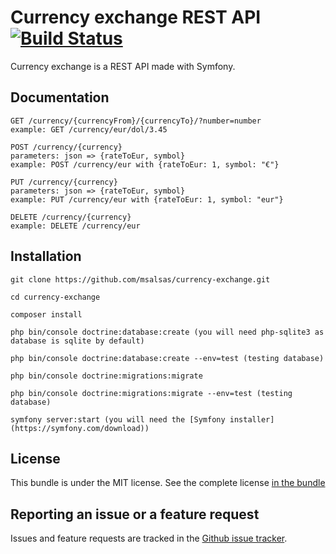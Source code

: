 Currency exchange REST API [![Build Status](https://travis-ci.org/msalsas/currency-exchange.svg?branch=master)](https://travis-ci.org/msalsas/currency-exchange)
==========================

Currency exchange is a REST API made with Symfony.

Documentation
-------------

    GET /currency/{currencyFrom}/{currencyTo}/?number=number
    example: GET /currency/eur/dol/3.45
    
    POST /currency/{currency}
    parameters: json => {rateToEur, symbol}
    example: POST /currency/eur with {rateToEur: 1, symbol: "€"}

    PUT /currency/{currency}
    parameters: json => {rateToEur, symbol}
    example: PUT /currency/eur with {rateToEur: 1, symbol: "eur"}
    
    DELETE /currency/{currency}
    example: DELETE /currency/eur

Installation
------------

    git clone https://github.com/msalsas/currency-exchange.git

    cd currency-exchange

    composer install

    php bin/console doctrine:database:create (you will need php-sqlite3 as database is sqlite by default)

    php bin/console doctrine:database:create --env=test (testing database)
    
    php bin/console doctrine:migrations:migrate

    php bin/console doctrine:migrations:migrate --env=test (testing database)

    symfony server:start (you will need the [Symfony installer](https://symfony.com/download))


License
-------

This bundle is under the MIT license. See the complete license [in the bundle](LICENSE)

Reporting an issue or a feature request
---------------------------------------

Issues and feature requests are tracked in the [Github issue tracker](https://github.com/msalsas/currency-exchange/issues).
